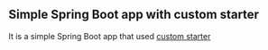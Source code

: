 ## Simple Spring Boot app with custom starter
It is a simple Spring Boot app that used [custom starter](http://www.test.com/)